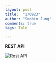 ```yaml
---
layout: post
title:  "170923"
author: "Soobin Jung"
comments: true
tags: Tale

---
```


**REST API**



![Rest API](https://SoobinJung1013.github.io/images/restapi.png)

